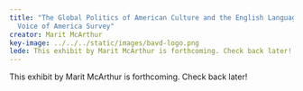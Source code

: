 ```yaml
---
title: "The Global Politics of American Culture and the English Language: A
  Voice of America Survey"
creator: Marit McArthur
key-image: ../../../static/images/bavd-logo.png
lede: T﻿his exhibit by Marit McArthur is forthcoming. Check back later!
---
```

T﻿his exhibit by Marit McArthur is forthcoming. Check back later!